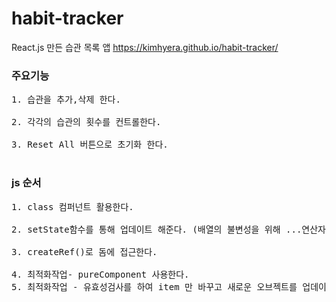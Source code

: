 # habit-tracker
React.js 만든 습관 목록 앱 
https://kimhyera.github.io/habit-tracker/
 
 
### 주요기능
<pre>
1. 습관을 추가,삭제 한다.

2. 각각의 습관의 횟수를 컨트롤한다.

3. Reset All 버튼으로 초기화 한다.

</pre>


### js 순서
<pre>
1. class 컴퍼넌트 활용한다.

2. setState함수를 통해 업데이트 해준다. (배열의 불변성을 위해 ...연산자 활용)

3. createRef()로 돔에 접근한다.

4. 최적화작업- pureComponent 사용한다.
5. 최적화작업 - 유효성검사를 하여 item 만 바꾸고 새로운 오브젝트를 업데이트 처리한다.
</pre>


